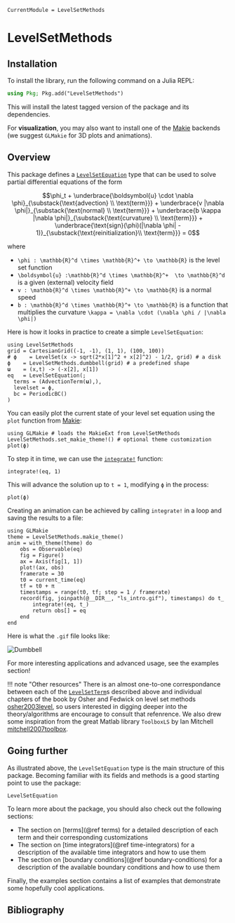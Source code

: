 ```@meta
CurrentModule = LevelSetMethods
```

# LevelSetMethods

## Installation

To install the library, run the following command on a Julia REPL:

```julia
using Pkg; Pkg.add("LevelSetMethods")
```

This will install the latest tagged version of the package and its dependencies.

For **visualization**, you may also want to install one of the
[Makie](https://docs.makie.org) backends (we suggest `GLMakie` for 3D plots and animations).

## Overview

This package defines a [`LevelSetEquation`](@ref) type that can be used to solve partial
differential equations of the form

```math
\phi_t + \underbrace{\boldsymbol{u} \cdot \nabla \phi}_{\substack{\text{advection} \\ \text{term}}} + \underbrace{v |\nabla \phi|}_{\substack{\text{normal} \\ \text{term}}} + \underbrace{b \kappa |\nabla \phi|}_{\substack{\text{curvature} \\ \text{term}}} + \underbrace{\text{sign}(\phi)(|\nabla \phi| - 1)}_{\substack{\text{reinitialization}\\ \text{term}}} = 0
```

where

- ``\phi : \mathbb{R}^d \times \mathbb{R}^+ \to \mathbb{R}`` is the level set function
- ``\boldsymbol{u} :\mathbb{R}^d \times \mathbb{R}^+  \to \mathbb{R}^d`` is a given (external) velocity field
- ``v : \mathbb{R}^d \times \mathbb{R}^+ \to \mathbb{R}`` is a normal speed
- ``b : \mathbb{R}^d \times \mathbb{R}^+ \to \mathbb{R}`` is a function that multiplies the curvature ``\kappa =
  \nabla \cdot (\nabla \phi / |\nabla \phi|)``

Here is how it looks in practice to create a simple `LevelSetEquation`:

```@example ls-intro
using LevelSetMethods
grid = CartesianGrid((-1, -1), (1, 1), (100, 100))
# ϕ    = LevelSet(x -> sqrt(2*x[1]^2 + x[2]^2) - 1/2, grid) # a disk
ϕ    = LevelSetMethods.dumbbell(grid) # a predefined shape
𝐮    = (x,t) -> (-x[2], x[1])
eq   = LevelSetEquation(;
  terms = (AdvectionTerm(𝐮),),
  levelset = ϕ,
  bc = PeriodicBC()
)
```

You can easily plot the current state of your level set equation using the `plot` function
from [Makie](https://docs.makie.org):

```@example ls-intro
using GLMakie # loads the MakieExt from LevelSetMethods
LevelSetMethods.set_makie_theme!() # optional theme customization
plot(ϕ)
```

To step it in time, we can use the [`integrate!`](@ref) function:

```@example ls-intro
integrate!(eq, 1)
```

This will advance the solution up to `t = 1`, modifying `ϕ` in the process:

```@example ls-intro
plot(ϕ)
```

Creating an animation can be achieved by calling `integrate!` in a loop and saving the
results to a file:

```@example ls-intro
using GLMakie
theme = LevelSetMethods.makie_theme()
anim = with_theme(theme) do
    obs = Observable(eq)
    fig = Figure()
    ax = Axis(fig[1, 1])
    plot!(ax, obs)
    framerate = 30
    t0 = current_time(eq)
    tf = t0 + π
    timestamps = range(t0, tf; step = 1 / framerate)
    record(fig, joinpath(@__DIR__, "ls_intro.gif"), timestamps) do t_
        integrate!(eq, t_)
        return obs[] = eq
    end
end
```

Here is what the `.gif` file looks like:

![Dumbbell](ls_intro.gif)

For more interesting applications and advanced usage, see the examples section!

!!! note "Other resources"
    There is an almost one-to-one correspondance between each of the [`LevelSetTerm`](@ref)s
    described above and individual chapters of the book by Osher and Fedwick on level set
    methods [osher2003level](@cite), so users interested in digging deeper into the
    theory/algorithms are encourage to consult that refenrence. We also drew some
    inspiration from the great Matlab library `ToolboxLS` by Ian Mitchell
    [mitchell2007toolbox](@cite).

## Going further

As illustrated above, the `LevelSetEquation` type is the main structure of this package.
Becoming familiar with its fields and methods is a good starting point to use the package:

```@docs
LevelSetEquation
```

To learn more about the package, you should also check out the following sections:

- The section on [terms](@ref terms) for a detailed description of each term and their
  corresponding customizations
- The section on [time integrators](@ref time-integrators) for a description of the
  available time integrators and how to use them
- The section on [boundary conditions](@ref boundary-conditions) for a description of the
  available boundary conditions and how to use them

Finally, the examples section contains a list of examples that demonstrate some
hopefully cool applications.

## Bibliography

```@bibliography
```

